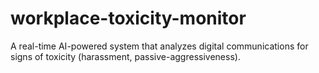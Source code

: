 # workplace-toxicity-monitor
A real-time AI-powered system that analyzes digital communications for signs of toxicity (harassment, passive-aggressiveness).
